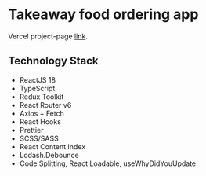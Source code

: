 # Takeaway food ordering app

Vercel project-page [link](https://foodcourt-silk.vercel.app/).

## Technology Stack

- ReactJS 18
- TypeScript
- Redux Toolkit
- React Router v6
- Axios + Fetch
- React Hooks
- Prettier
- SCSS/SASS
- React Content Index
- Lodash.Debounce
- Code Splitting, React Loadable, useWhyDidYouUpdate
